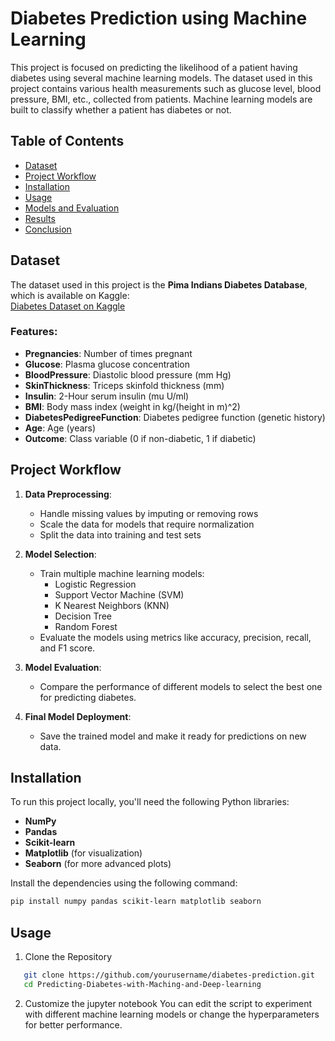 # Diabetes Prediction using Machine Learning

This project is focused on predicting the likelihood of a patient having diabetes using several machine learning models. The dataset used in this project contains various health measurements such as glucose level, blood pressure, BMI, etc., collected from patients. Machine learning models are built to classify whether a patient has diabetes or not.

## Table of Contents
- [Dataset](#dataset)
- [Project Workflow](#project-workflow)
- [Installation](#installation)
- [Usage](#usage)
- [Models and Evaluation](#models-and-evaluation)
- [Results](#results)
- [Conclusion](#conclusion)

## Dataset
The dataset used in this project is the **Pima Indians Diabetes Database**, which is available on Kaggle:  
[Diabetes Dataset on Kaggle](https://www.kaggle.com/uciml/pima-indians-diabetes-database)

### Features:
- **Pregnancies**: Number of times pregnant
- **Glucose**: Plasma glucose concentration
- **BloodPressure**: Diastolic blood pressure (mm Hg)
- **SkinThickness**: Triceps skinfold thickness (mm)
- **Insulin**: 2-Hour serum insulin (mu U/ml)
- **BMI**: Body mass index (weight in kg/(height in m)^2)
- **DiabetesPedigreeFunction**: Diabetes pedigree function (genetic history)
- **Age**: Age (years)
- **Outcome**: Class variable (0 if non-diabetic, 1 if diabetic)

## Project Workflow
1. **Data Preprocessing**:
   - Handle missing values by imputing or removing rows
   - Scale the data for models that require normalization
   - Split the data into training and test sets

2. **Model Selection**:
   - Train multiple machine learning models:
     - Logistic Regression
     - Support Vector Machine (SVM)
     - K Nearest Neighbors (KNN)
     - Decision Tree
     - Random Forest
   - Evaluate the models using metrics like accuracy, precision, recall, and F1 score.

3. **Model Evaluation**:
   - Compare the performance of different models to select the best one for predicting diabetes.

4. **Final Model Deployment**:
   - Save the trained model and make it ready for predictions on new data.

## Installation

To run this project locally, you'll need the following Python libraries:
- **NumPy**
- **Pandas**
- **Scikit-learn**
- **Matplotlib** (for visualization)
- **Seaborn** (for more advanced plots)

Install the dependencies using the following command:

```bash
pip install numpy pandas scikit-learn matplotlib seaborn
```
## Usage 
1. Clone the Repository
```bash
   git clone https://github.com/yourusername/diabetes-prediction.git
   cd Predicting-Diabetes-with-Maching-and-Deep-learning
```
2. Customize the jupyter notebook
You can edit the script to experiment with different machine learning models or change the hyperparameters for better performance.
